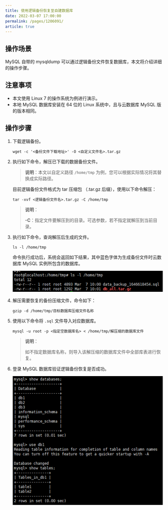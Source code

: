 ```yaml
---
title: 使用逻辑备份恢复至自建数据库
date: 2022-03-07 17:00:00
permalink: /pages/1206091/
article: true
---
```



## 操作场景

MySQL 自带的 mysqldump 可以通过逻辑备份文件恢复数据库，本文将介绍详细的操作步骤。

## 注意事项

- 本文使用 Linux 7 的操作系统为例进行演示。
- 本地 MySQL 数据库安装在 64 位的 Linux 系统中，且与云数据库 MySQL 版的版本相同。

## 操作步骤

1. 下载逻辑备份。

   ```
   wget -c '<备份文件下载地址>' -O <自定义文件名>.tar.gz
   ```

2. 执行如下命令，解压已下载的数据备份文件。

   > **说明**：本文以自定义路径 `/home/tmp` 为例，您可以根据实际情况将其替换成实际路径。

   目前逻辑备份文件格式为 tar 压缩包 （.tar.gz 后缀），使用以下命令解压：

   ```
   tar -xvf <逻辑备份文件名>.tar.gz -C /home/tmp
   ```

   > **说明**：
   >
   > **-C**：指定文件要解压到的目录。可选参数，若不指定就解压到当前目录。

3. 执行如下命令，查询解压后生成的文件。

   ```
   ls -l /home/tmp
   ```

   命令执行成功后，系统会返回如下结果，其中蓝色字体为生成备份文件时云数据库 MySQL 实例所包含的数据库。

   ![private_logic_1](./../pic/private_logic_1.png)

4. 解压需要恢复的备份压缩文件，命令如下：

   ```
   gzip -d /home/tmp/目标数据库压缩文件名称
   ```

5. 使用以下命令将 `.sql` 文件导入对应数据库。

   ```
   mysql -u root -p <指定空数据库名> < /home/tmp/解压缩的数据库文件
   ```

   > **说明**：
   >
   > 如不指定数据库名称，则导入该解压缩的数据库文件中全部库表进行恢复。

6. 登录 MySQL 数据库验证逻辑备份恢复是否成功。

   ![private_logic_2](./../pic/private_logic_2.png)
